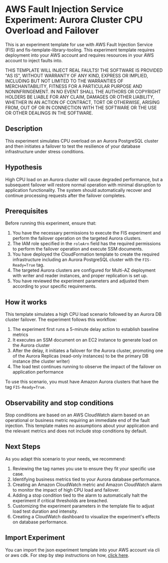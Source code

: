 # AWS Fault Injection Service Experiment: Aurora Cluster CPU Overload and Failover

This is an experiment template for use with AWS Fault Injection Service (FIS) and fis-template-library-tooling. This experiment template requires deployment into your AWS account and requires resources in your AWS account to inject faults into.

THIS TEMPLATE WILL INJECT REAL FAULTS! THE SOFTWARE IS PROVIDED "AS IS", WITHOUT WARRANTY OF ANY KIND, EXPRESS OR IMPLIED, INCLUDING BUT NOT LIMITED TO THE WARRANTIES OF MERCHANTABILITY, FITNESS FOR A PARTICULAR PURPOSE AND NONINFRINGEMENT. IN NO EVENT SHALL THE AUTHORS OR COPYRIGHT HOLDERS BE LIABLE FOR ANY CLAIM, DAMAGES OR OTHER LIABILITY, WHETHER IN AN ACTION OF CONTRACT, TORT OR OTHERWISE, ARISING FROM, OUT OF OR IN CONNECTION WITH THE SOFTWARE OR THE USE OR OTHER DEALINGS IN THE SOFTWARE.

## Description

This experiment simulates CPU overload on an Aurora PostgreSQL cluster and then initiates a failover to test the resilience of your database infrastructure under stress conditions.

## Hypothesis

High CPU load on an Aurora cluster will cause degraded performance, but a subsequent failover will restore normal operation with minimal disruption to application functionality. The system should automatically recover and continue processing requests after the failover completes.

## Prerequisites

Before running this experiment, ensure that:

1. You have the necessary permissions to execute the FIS experiment and perform the failover operation on the targeted Aurora clusters.
2. The IAM role specified in the `roleArn` field has the required permissions to perform the failover operation and execute SSM documents.
3. You have deployed the CloudFormation template to create the required infrastructure including an Aurora PostgreSQL cluster with the `FIS-Ready=True` tag.
4. The targeted Aurora clusters are configured for Multi-AZ deployment with writer and reader instances, and proper replication is set up.
5. You have reviewed the experiment parameters and adjusted them according to your specific requirements.

## How it works

This template simulates a high CPU load scenario followed by an Aurora DB cluster failover. The experiment follows this workflow:

1. The experiment first runs a 5-minute delay action to establish baseline metrics
2. It executes an SSM document on an EC2 instance to generate load on the Aurora cluster
3. After the delay, it initiates a failover for the Aurora cluster, promoting one of the Aurora Replicas (read-only instances) to be the primary DB instance (the cluster writer)
4. The load test continues running to observe the impact of the failover on application performance

To use this scenario, you must have Amazon Aurora clusters that have the tag `FIS-Ready=True`.

## Observability and stop conditions

Stop conditions are based on an AWS CloudWatch alarm based on an operational or business metric requiring an immediate end of the fault injection. This template makes no assumptions about your application and the relevant metrics and does not include stop conditions by default.

## Next Steps

As you adapt this scenario to your needs, we recommend:

1. Reviewing the tag names you use to ensure they fit your specific use case.
2. Identifying business metrics tied to your Aurora database performance.
3. Creating an Amazon CloudWatch metric and Amazon CloudWatch alarm to monitor the impact of high CPU load and failover.
4. Adding a stop condition tied to the alarm to automatically halt the experiment if critical thresholds are breached.
5. Customizing the experiment parameters in the template file to adjust load test duration and intensity.
6. Creating a CloudWatch dashboard to visualize the experiment's effects on database performance.

## Import Experiment

You can import the json experiment template into your AWS account via cli or aws cdk. For step by step instructions on how, [click here](https://github.com/aws-samples/fis-template-library-tooling).
